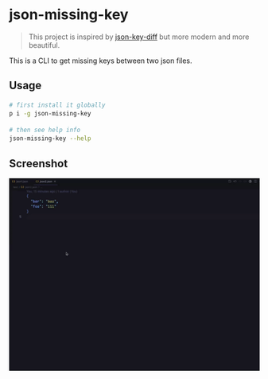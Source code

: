 # json-missing-key

> This project is inspired by [json-key-diff](https://github.com/matseee/json-key-diff) but more modern and more beautiful.

This is a CLI to get missing keys between two json files.

## Usage

```bash
# first install it globally
p i -g json-missing-key

# then see help info
json-missing-key --help
```

## Screenshot

![screenshot](./screenshot/screenshot.gif)
